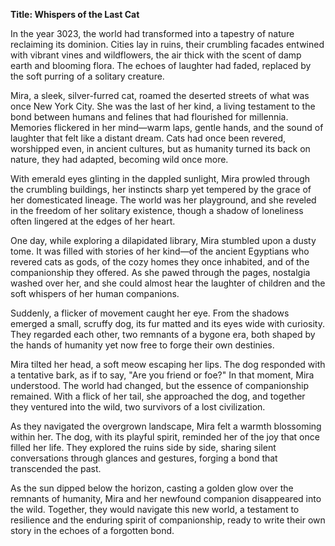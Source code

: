 **Title: Whispers of the Last Cat**

In the year 3023, the world had transformed into a tapestry of nature reclaiming its dominion. Cities lay in ruins, their crumbling facades entwined with vibrant vines and wildflowers, the air thick with the scent of damp earth and blooming flora. The echoes of laughter had faded, replaced by the soft purring of a solitary creature.

Mira, a sleek, silver-furred cat, roamed the deserted streets of what was once New York City. She was the last of her kind, a living testament to the bond between humans and felines that had flourished for millennia. Memories flickered in her mind—warm laps, gentle hands, and the sound of laughter that felt like a distant dream. Cats had once been revered, worshipped even, in ancient cultures, but as humanity turned its back on nature, they had adapted, becoming wild once more.

With emerald eyes glinting in the dappled sunlight, Mira prowled through the crumbling buildings, her instincts sharp yet tempered by the grace of her domesticated lineage. The world was her playground, and she reveled in the freedom of her solitary existence, though a shadow of loneliness often lingered at the edges of her heart.

One day, while exploring a dilapidated library, Mira stumbled upon a dusty tome. It was filled with stories of her kind—of the ancient Egyptians who revered cats as gods, of the cozy homes they once inhabited, and of the companionship they offered. As she pawed through the pages, nostalgia washed over her, and she could almost hear the laughter of children and the soft whispers of her human companions.

Suddenly, a flicker of movement caught her eye. From the shadows emerged a small, scruffy dog, its fur matted and its eyes wide with curiosity. They regarded each other, two remnants of a bygone era, both shaped by the hands of humanity yet now free to forge their own destinies.

Mira tilted her head, a soft meow escaping her lips. The dog responded with a tentative bark, as if to say, "Are you friend or foe?" In that moment, Mira understood. The world had changed, but the essence of companionship remained. With a flick of her tail, she approached the dog, and together they ventured into the wild, two survivors of a lost civilization.

As they navigated the overgrown landscape, Mira felt a warmth blossoming within her. The dog, with its playful spirit, reminded her of the joy that once filled her life. They explored the ruins side by side, sharing silent conversations through glances and gestures, forging a bond that transcended the past.

As the sun dipped below the horizon, casting a golden glow over the remnants of humanity, Mira and her newfound companion disappeared into the wild. Together, they would navigate this new world, a testament to resilience and the enduring spirit of companionship, ready to write their own story in the echoes of a forgotten bond.
